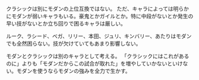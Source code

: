 クラシックは別にモダンの上位互換ではない。
ただ、キャラによっては明らかにモダンが弱いキャラもいる。豪鬼とかガイルとか。特に中段がないとか発生の早い技がないとか立ち回りで困るキャラは厳しい。

ルーク、ラシード、ベガ、リリー、本田、ジュリ、キンバリー、あたりはモダンでも全然困らない。技が欠けていてもあまり影響しない。

モダンとクラシックは別のキャラとして考える。
「クラシックにはこれがあるのに」よりも「モダンだからこの試合が取れた」を増やしていかないといけない。モダンを使うならモダンの強みを全力で生かす。
